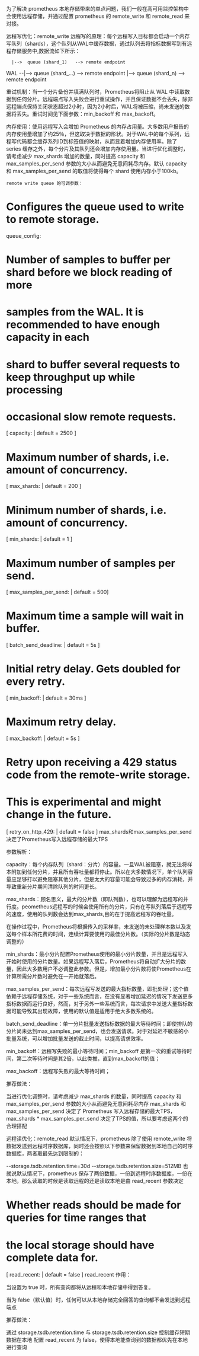  为了解决 prometheus 本地存储带来的单点问题，我们一般在高可用监控架构中会使用远程存储，并通过配置 prometheus 的 remote_write 和 remote_read 来对接。

远程写优化：remote_write
远程写的原理：每个远程写入目标都会启动一个内存写队列（shards），这个队列从WAL中缓存数据，通过队列去将指标数据写到有远程存储服务中,数据流如下所示：

      |-->  queue (shard_1)   --> remote endpoint
WAL --|-->  queue (shard_...) --> remote endpoint
      |-->  queue (shard_n)   --> remote endpoint
      
      
重试机制：当一个分片备份并填满队列时，Prometheus将阻止从 WAL 中读取数据到任何分片。远程端点写入失败会进行重试操作，并且保证数据不会丢失，除非远程端点保持关闭状态超过2小时，因为2小时后，WAL将被压缩，尚未发送的数据将丢失。重试时间见下面参数：min_backoff 和 max_backoff。

内存使用：使用远程写入会增加 Prometheus 的内存占用量。大多数用户报告的内存使用量增加了约25％，但这取决于数据的形状。对于WAL中的每个系列，远程写代码都会缓存系列ID到标签值的映射，从而显着增加内存使用率。除了 series 缓存之外，每个分片及其队列还会增加内存使用量。当进行优化调整时，请考虑减少 max_shards 增加的数量，同时提高 capacity 和 max_samples_per_send 参数的大小从而避免无意间耗尽内存。默认 capacity 和 max_samples_per_send 的取值将使得每个 shard 使用内存小于100kb。

    remote write queue 的可调参数：

# Configures the queue used to write to remote storage.
queue_config:
  # Number of samples to buffer per shard before we block reading of more
  # samples from the WAL. It is recommended to have enough capacity in each
  # shard to buffer several requests to keep throughput up while processing
  # occasional slow remote requests.
  [ capacity: <int> | default = 2500 ]
  # Maximum number of shards, i.e. amount of concurrency.
  [ max_shards: <int> | default = 200 ]
  # Minimum number of shards, i.e. amount of concurrency.
  [ min_shards: <int> | default = 1 ]
  # Maximum number of samples per send.
  [ max_samples_per_send: <int> | default = 500]
  # Maximum time a sample will wait in buffer.
  [ batch_send_deadline: <duration> | default = 5s ]
  # Initial retry delay. Gets doubled for every retry.
  [ min_backoff: <duration> | default = 30ms ]
  # Maximum retry delay.
  [ max_backoff: <duration> | default = 5s ]
  # Retry upon receiving a 429 status code from the remote-write storage.
  # This is experimental and might change in the future.
  [ retry_on_http_429: <boolean> | default = false ]
max_shards和max_samples_per_send决定了Prometheus写入远程存储的最大TPS

参数解析：

capacity：每个内存队列（shard：分片）的容量。一旦WAL被阻塞，就无法将样本附加到任何分片，并且所有吞吐量都将停止。所以在大多数情况下，单个队列容量应足够打以避免阻塞其他分片，但是太大的容量可能会导致过多的内存消耗，并导致重新分片期间清除队列的时间更长。

max_shards：顾名思义，最大的分片数（即队列数），也可以理解为远程写的并行度。peometheus远程写的时候会使用所有的分片，只有在写队列落后于远程写的速度，使用的队列数会达到max_shards,目的在于提高远程写的吞吐量。

在操作过程中，Prometheus将根据传入的采样率，未发送的未处理样本数以及发送每个样本所花费的时间，连续计算要使用的最佳分片数。（实际的分片数是动态调整的）

min_shards：最小分片配置Prometheus使用的最小分片数量，并且是远程写入开始时使用的分片数量。如果远程写入落后，Prometheus将自动扩大分片的数量，因此大多数用户不必调整此参数。但是，增加最小分片数将使Prometheus在计算所需分片数时避免在一开始就落后。

max_samples_per_send：每次远程写发送的最大指标数量，即批处理；这个值依赖于远程存储系统，对于一些系统而言，在没有显著增加延迟的情况下发送更多指标数据而运行良好，然而，对于另外一些系统而言，每次请求中发送大量指标数据可能导致其出现故障，使用的默认值是适用于绝大多数系统的。

batch_send_deadline：单一分片批量发送指标数据的最大等待时间；即使排队的分片尚未达到max_samples_per_send，也会发送请求。对于对延迟不敏感的小批量系统，可以增加批量发送的截止时间，以提高请求效率。

min_backoff：远程写失败的最小等待时间；min_backoff 是第一次的重试等待时间，第二次等待时间是其2倍，以此类推，直到max_backoff的值；

max_backoff：远程写失败的最大等待时间；

推荐做法：

当进行优化调整时，请考虑减少 max_shards 的数量，同时提高 capacity 和 max_samples_per_send 参数的大小从而避免无意间耗尽内存
max_shards 和 max_samples_per_send 决定了 Prometheus 写入远程存储的最大TPS，max_shards * max_samples_per_send 决定了TPS的值，所以要考虑这两个的合理搭配



远程读优化：remote_read
默认情况下，prometheus 除了使用 remote_write 将数据发送到远程时序数据库，同时还会按照以下参数来保留数据到本地自己的时序数据库，两者取最先达到限制的：

--storage.tsdb.retention.time=30d
--storage.tsdb.retention.size=512MB
也就说默认情况下，prometheus 保存了两份数据，一份到远程时序数据库，一份在本地，那么读取的时候是读取远程的还是读取本地是由 read_recent 参数决定

# Whether reads should be made for queries for time ranges that
# the local storage should have complete data for.
[ read_recent: <boolean> | default = false ]
read_recent 作用：

当设置为 true 时，所有查询都将从远程和本地存储中得到答复。

当为 false（默认值）时，任何可以从本地存储完全回答的查询都不会发送到远程端点

推荐做法：

通过 storage.tsdb.retention.time 与 storage.tsdb.retention.size 控制缓存短期数据在本地
配置 read_recent 为 false，使得本地能查询到的数据都优先在本地进行查询
